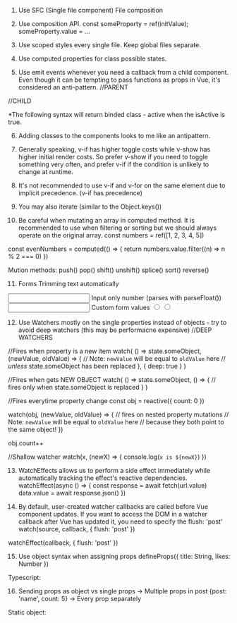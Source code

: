 1. Use SFC (Single file component) 
File composition
<script> ... js </script>
<template> ... Html </template>
<style scoped> ... css/scss </style> 

2. Use composition API.
const someProperty = ref<type>(initValue);
someProperty.value = ...

3. Use scoped styles every single file. Keep global files separate.
<style scoped> ... css/scss </style> 

4. Use computed properties for class possible states.
<script>
const isActive = ref(true)
const error = ref(null)

const classObject = computed(() => ({
  active: isActive.value && !error.value,
  'text-danger': error.value && error.value.type === 'fatal'
}))
</script>

<template >
<div :class="classObject"></div>
</template >

5. Use emit events whenever you need a callback from a child component.
Even though it can be tempting to pass functions as props in Vue, it's considered an anti-pattern.
//PARENT
<script>
const childMsg = ref("No child msg yet");
</script>

<template>
  <main>
    <ChildComp @response="(msg) => (childMsg = msg)" />
    It will show message that children returns.
    <p>{{ childMsg }}</p>
  </main>
</template>

//CHILD
<script setup lang="ts">
const emit = defineEmits(["response"]);

emit("response", "hello from child");
</script>

<template>
  <h2>Child component</h2>
</template>

*The following syntax will return binded class - active when the isActive is true.
<div :class="{ active: isActive }"></div>

6. Adding classes to the components looks to me like an antipattern.
 <MyComponent class="baz boo" /><MyComponent class="baz boo" />

7. Generally speaking, v-if has higher toggle costs while v-show has higher initial render costs.
So prefer v-show if you need to toggle something very often, and prefer v-if if the condition is unlikely to change at runtime.

8. It's not recommended to use v-if and v-for on the same element due to implicit precedence. (v-if has precedence)

9. You may also iterate (similar to the Object.keys())
<script setup>
import { reactive } from 'vue'

const myObject = reactive({
  title: 'How to do lists in Vue',
  author: 'Jane Doe',
  publishedAt: '2016-04-10'
})
</script>

<template>
	<ul>
    <li v-for="(value, key, index) in myObject">
		  {{ index }}. {{ key }}: {{ value }} //0. title: How to do lists in Vue etc...
		</li>
  </ul>
</template>

10. Be careful when mutating an array in computed method.
It is recommended to use when filtering or sorting but we should always operate on the original array.
const numbers = ref([1, 2, 3, 4, 5])

const evenNumbers = computed(() => {
  return numbers.value.filter((n) => n % 2 === 0)
})

Mution methods:
push()
pop()
shift()
unshift()
splice()
sort()
reverse()

11. Forms
Trimming text automatically
<input v-model.trim="msg" />
Input only number (parses with parseFloat())
<input v-model.number="age" />
Custom form values
<input type="radio" v-model="pick" :value="first" />
<input type="radio" v-model="pick" :value="second" />

12. Use Watchers mostly on the single properties instead of objects - try to avoid deep watchers (this may be performacne expensive)
//DEEP WATCHERS

//Fires when property is a new item
watch(
  () => state.someObject,
  (newValue, oldValue) => {
    // Note: `newValue` will be equal to `oldValue` here
    // *unless* state.someObject has been replaced
  },
  { deep: true }
)

//Fires when gets NEW OBJECT 
watch(
  () => state.someObject,
  () => {
    // fires only when state.someObject is replaced
  }
)

//Fires everytime property change 
const obj = reactive({ count: 0 })

watch(obj, (newValue, oldValue) => {
  // fires on nested property mutations
  // Note: `newValue` will be equal to `oldValue` here
  // because they both point to the same object!
})

obj.count++

//Shallow watcher
watch(x, (newX) => {
  console.log(`x is ${newX}`)
})

13. WatchEffects allows us to perform a side effect immediately while automatically tracking the effect's reactive dependencies. 
watchEffect(async () => {
  const response = await fetch(url.value)
  data.value = await response.json()
})

14. By default, user-created watcher callbacks are called before Vue component updates. 
If you want to access the DOM in a watcher callback after Vue has updated it, you need to specify the flush: 'post'
watch(source, callback, {
  flush: 'post'
})

watchEffect(callback, {
  flush: 'post'
})

15. Use object syntax when assigning props
defineProps({
  title: String,
  likes: Number
})

Typescript: 
<script setup lang="ts">
defineProps<{
  title?: string
  likes?: number
}>()
</script>

16. Sending props as object vs single props
<BlogPost v-bind="post" /> -> Multiple props in post {post: 'name', count: 5}
<BlogPost :id="post.id" :title="post.title" /> -> Every prop separately

Static object:
<BlogPost
  :author="{
    name: 'Veronica',
    company: 'Veridian Dynamics'
  }"
 />